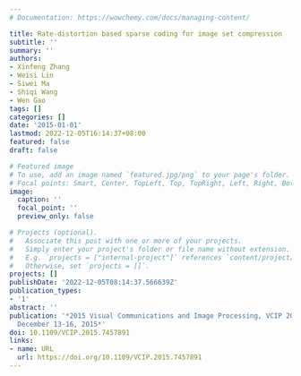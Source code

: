 ```yaml
---
# Documentation: https://wowchemy.com/docs/managing-content/

title: Rate-distortion based sparse coding for image set compression
subtitle: ''
summary: ''
authors:
- Xinfeng Zhang
- Weisi Lin
- Siwei Ma
- Shiqi Wang
- Wen Gao
tags: []
categories: []
date: '2015-01-01'
lastmod: 2022-12-05T16:14:37+08:00
featured: false
draft: false

# Featured image
# To use, add an image named `featured.jpg/png` to your page's folder.
# Focal points: Smart, Center, TopLeft, Top, TopRight, Left, Right, BottomLeft, Bottom, BottomRight.
image:
  caption: ''
  focal_point: ''
  preview_only: false

# Projects (optional).
#   Associate this post with one or more of your projects.
#   Simply enter your project's folder or file name without extension.
#   E.g. `projects = ["internal-project"]` references `content/project/deep-learning/index.md`.
#   Otherwise, set `projects = []`.
projects: []
publishDate: '2022-12-05T08:14:37.566639Z'
publication_types:
- '1'
abstract: ''
publication: '*2015 Visual Communications and Image Processing, VCIP 2015, Singapore,
  December 13-16, 2015*'
doi: 10.1109/VCIP.2015.7457891
links:
- name: URL
  url: https://doi.org/10.1109/VCIP.2015.7457891
---
```


